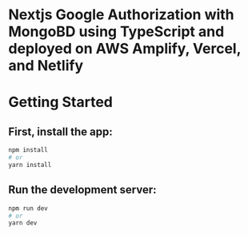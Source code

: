# Nextjs Google Authorization with MongoBD using TypeScript and deployed on AWS Amplify, Vercel, and Netlify
# Getting Started
## First, install the app:

```bash
npm install
# or
yarn install
```

## Run the development server:
```bash
npm run dev
# or
yarn dev
```